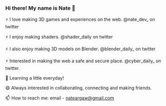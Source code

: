 ### Hi there! My name is Nate 👋

⚡ I love making 3D games and experiences on the web. @nate_dev_ on twitter

⚡ I enjoy making shaders. @shader_daily on twitter

⚡ I also enjoy making 3D models on Blender. @blender_daily_ on twitter

⚡ Interested in making the web a safe and secure place. @cyber_daily_ on twitter.

🌱 Learning a little everyday!

😄 Always interested in collaborating, connecting and making friends.

📫 How to reach me: email - nateargaw@gmail.com

<!--
**nargaw/nargaw** is a ✨ _special_ ✨ repository because its `README.md` (this file) appears on your GitHub profile.

Here are some ideas to get you started:

- 🔭 I’m currently working on ...
- 🌱 I’m currently learning ...
- 👯 I’m looking to collaborate on ...
- 🤔 I’m looking for help with ...
- 💬 Ask me about ...
- 📫 How to reach me: ...
- 😄 Pronouns: ...
- ⚡ Fun fact: ...
-->
